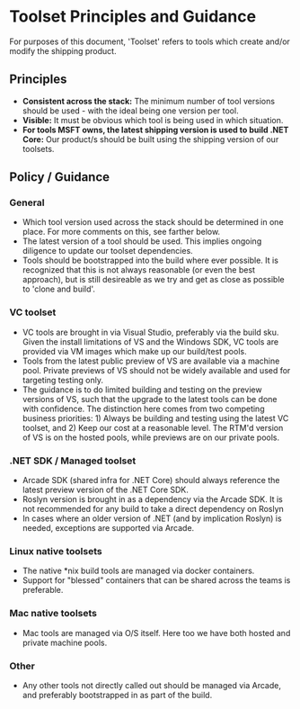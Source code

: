# Toolset Principles and Guidance

For purposes of this document, 'Toolset' refers to tools which create and/or modify the shipping product. 

## Principles

- **Consistent across the stack:** The minimum number of tool versions should be used - with the ideal being one version per tool.  
- **Visible:** It must be obvious which tool is being used in which situation.
- **For tools MSFT owns, the latest shipping version is used to build .NET Core:** Our product/s should be built using the shipping version of our toolsets.

## Policy / Guidance

### General
- Which tool version used across the stack should be determined in one place.  For more comments on this, see farther below.
- The latest version of a tool should be used.  This implies ongoing diligence to update our toolset dependencies.
- Tools should be bootstrapped into the build where ever possible.  It is recognized that this is not always reasonable (or even the best approach), but is still desireable as we try and get as close as possible to 'clone and build'.

### VC toolset
- VC tools are brought in via Visual Studio, preferably via the build sku.  Given the install limitations of VS and the Windows SDK, VC tools are provided via VM images which make up our build/test pools.   
- Tools from the latest public preview of VS are available via a machine pool.  Private previews of VS should not be widely available and used for targeting testing only.
- The guidance is to do limited building and testing on the preview versions of VS, such that the upgrade to the latest tools can be done with confidence.  The distinction here comes from two competing business priorities: 1) Always be building and testing using the latest VC toolset, and 2) Keep our cost at a reasonable level. The RTM'd version of VS is on the hosted pools, while previews are on our private pools.

### .NET SDK / Managed toolset
- Arcade SDK (shared infra for .NET Core) should always reference the latest preview version of the .NET Core SDK.
- Roslyn version is brought in as a dependency via the Arcade SDK.  It is not recommended for any build to take a direct dependency on Roslyn
- In cases where an older version of .NET (and by implication Roslyn) is needed, exceptions are supported via Arcade.  

### Linux native toolsets
- The native *nix build tools are managed via docker containers.
- Support for "blessed" containers that can be shared across the teams is preferable.

### Mac native toolsets
- Mac tools are managed via O/S itself.  Here too we have both hosted and private machine pools.

### Other
- Any other tools not directly called out should be managed via Arcade, and preferably bootstrapped in as part of the build.